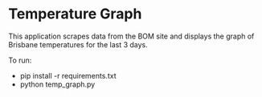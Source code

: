 # Temperature Graph
This application scrapes data from the BOM site and displays the graph of Brisbane temperatures for the last 3 days.

To run:
* pip install -r requirements.txt
* python temp_graph.py
